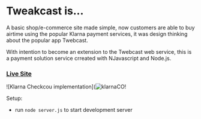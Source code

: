 # Tweakcast is...
A basic shop/e-commerce site made simple, now customers are able to buy airtime using the popular Klarna payment services,  it was design thinking about the popular app Twebcast.


With intention to become an extension to the Twebcast web service, this is a payment solution service crreated with NJavascript and Node.js. 

### [Live Site](https://tweakcast.herokuapp.com/)

![Klarna Checkcou implementation](![klarnaCO!](https://user-images.githubusercontent.com/51863978/112983255-c2bbb680-915d-11eb-89f7-0465b44c2d25.png)


Setup:
- run ```node server.js``` to start development server

